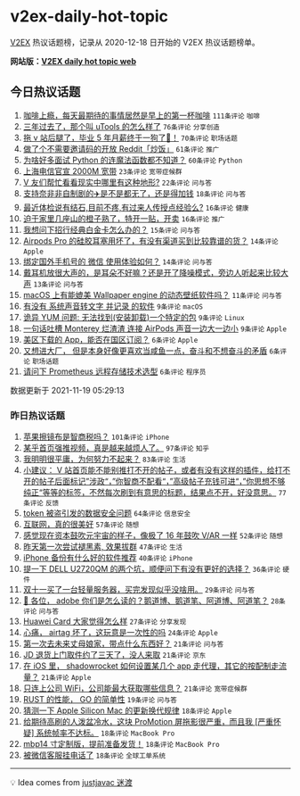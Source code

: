 # v2ex-daily-hot-topic

[V2EX](https://www.v2ex.com/) 热议话题榜，记录从 2020-12-18 日开始的 V2EX 热议话题榜单。

**网站版：[V2EX daily hot topic web](https://boojack.github.io/v2ex-daily-hot-topic-web/)**

## 今日热议话题

<!-- TODAY BEGIN -->

1. [咖啡上瘾，每天最期待的事情居然是早上的第一杯咖啡](https://www.v2ex.com/t/816443) `111条评论` `咖啡`
1. [三年过去了，那个叫 uTools 的怎么样了](https://www.v2ex.com/t/816446) `76条评论` `分享创造`
1. [拖 v 站后腿了，毕业 5 年月薪终于一狗了👻！](https://www.v2ex.com/t/816435) `70条评论` `职场话题`
1. [做了个不需要邀请码的开放 Reddit「炒饭」](https://www.v2ex.com/t/816444) `61条评论` `推广`
1. [为啥好多面试 Python 的连魔法函数都不知道？](https://www.v2ex.com/t/816468) `60条评论` `Python`
1. [上海电信官宣 2000M 宽带](https://www.v2ex.com/t/816457) `23条评论` `宽带症候群`
1. [V 友们帮忙看看现实中哪里有这种地形?](https://www.v2ex.com/t/816450) `22条评论` `问与答`
1. [支持奈非非自制剧的✈️是不是都无了，还是得加钱](https://www.v2ex.com/t/816483) `18条评论` `问与答`
1. [最近体检说有结石,目前不疼,有过来人传授点经验么?](https://www.v2ex.com/t/816481) `16条评论` `健康`
1. [迫于家里几座山的橙子熟了，特开一贴，开卖](https://www.v2ex.com/t/816471) `16条评论` `推广`
1. [我想问下招行经典白金卡怎么办的？](https://www.v2ex.com/t/816479) `15条评论` `问与答`
1. [Airpods Pro 的硅胶耳塞用坏了，有没有渠道买到比较靠谱的货？](https://www.v2ex.com/t/816454) `14条评论` `Apple`
1. [绑定国外手机号的 微信 使用体验如何？](https://www.v2ex.com/t/816434) `14条评论` `问与答`
1. [戴耳机放很大声的，是耳朵不好嘛？还是开了降噪模式，旁边人听起来比较大声](https://www.v2ex.com/t/816438) `13条评论` `问与答`
1. [macOS 上有能媲美 Wallpaper engine 的动态壁纸软件吗？](https://www.v2ex.com/t/816460) `11条评论` `问与答`
1. [有没有 系统声音转文字 并记录 的软件](https://www.v2ex.com/t/816499) `9条评论` `macOS`
1. [诡异 YUM 问题: 无法找到(安装卸载)一个特定的包](https://www.v2ex.com/t/816495) `9条评论` `Linux`
1. [一句话吐槽 Monterey 烂渣渣 连接 AirPods 声音一边大一边小](https://www.v2ex.com/t/816463) `9条评论` `Apple`
1. [美区下载的 App，能否在国区订阅？](https://www.v2ex.com/t/816501) `6条评论` `Apple`
1. [又想进大厂， 但是本身好像更喜欢当咸鱼一点，奋斗和不想奋斗的矛盾](https://www.v2ex.com/t/816482) `6条评论` `职场话题`
1. [请问下 Prometheus 远程存储技术选型](https://www.v2ex.com/t/816445) `6条评论` `程序员`

数据更新于 2021-11-19 05:29:13

<!-- TODAY END -->

### 昨日热议话题

<!-- YESTERDAY BEGIN -->

1. [苹果擦镜布是智商税吗？](https://www.v2ex.com/t/816217) `101条评论` `iPhone`
1. [某乎首页强推视频，真是越来越烦人了。](https://www.v2ex.com/t/816185) `97条评论` `知乎`
1. [我明明很平庸，为何努力不起来？](https://www.v2ex.com/t/816270) `83条评论` `生活`
1. [小建议： V 站首页能不能别推打不开的帖子，或者有没有这样的插件，给打不开的帖子后面标记”涉政“，”你智商不配看“，”高级帖子充钱可进“，”你思想不够纯正“等等的标签，不然每次刷到有意思的标题，结果点不开，好没意思。](https://www.v2ex.com/t/816276) `77条评论` `反馈`
1. [token 被盗引发的数据安全问题](https://www.v2ex.com/t/816341) `64条评论` `信息安全`
1. [互联网，真的很美好](https://www.v2ex.com/t/816261) `57条评论` `随想`
1. [感觉现在资本鼓吹元宇宙的样子，像极了 16 年鼓吹 V/AR 一样](https://www.v2ex.com/t/816201) `52条评论` `随想`
1. [昨天第一次尝试褪黑素, 效果拔群](https://www.v2ex.com/t/816240) `47条评论` `生活`
1. [iPhone 备份有什么好的软件推荐](https://www.v2ex.com/t/816307) `40条评论` `iPhone`
1. [提一下 DELL U2720QM 的两个坑，顺便问下有没有更好的选择？](https://www.v2ex.com/t/816252) `36条评论` `硬件`
1. [双十一买了一台轻量服务器，买完发现似乎没啥用。](https://www.v2ex.com/t/816220) `29条评论` `问与答`
1. [🐶 各位， adobe 你们是怎么读的？鹅道博、鹅道笔、阿道博、阿道笔？](https://www.v2ex.com/t/816268) `28条评论` `问与答`
1. [Huawei Card 大家觉得怎么样](https://www.v2ex.com/t/816383) `27条评论` `分享发现`
1. [心痛， airtag 坏了，这玩意是一次性的吗](https://www.v2ex.com/t/816272) `24条评论` `Apple`
1. [第一次去未来丈母娘家，带点什么东西好？](https://www.v2ex.com/t/816324) `21条评论` `问与答`
1. [JD 退货上门取件约了三天了，没人来取](https://www.v2ex.com/t/816290) `21条评论` `京东`
1. [在 iOS 里， shadowrocket 如何设置某几个 app 走代理，其它的按配制走流量？](https://www.v2ex.com/t/816205) `21条评论` `Apple`
1. [只连上公司 WiFi，公司能最大获取哪些信息？](https://www.v2ex.com/t/816187) `21条评论` `宽带症候群`
1. [RUST 的性能， GO 的简单性](https://www.v2ex.com/t/816225) `19条评论` `问与答`
1. [猜测一下 Apple Silicon Mac 的更新换代规律](https://www.v2ex.com/t/816402) `18条评论` `Apple`
1. [给期待高刷的人泼盆冷水，这块 ProMotion 屏拖影很严重，而且我 [严重怀疑] 系统帧率不达标。](https://www.v2ex.com/t/816359) `18条评论` `MacBook Pro`
1. [mbp14 寸定制版，提前准备发货！](https://www.v2ex.com/t/816326) `18条评论` `MacBook Pro`
1. [被微信客服挂电话了](https://www.v2ex.com/t/816316) `18条评论` `全球工单系统`

<!-- YESTERDAY END -->

---

💡 Idea comes from [justjavac 迷渡](https://github.com/justjavac/)
